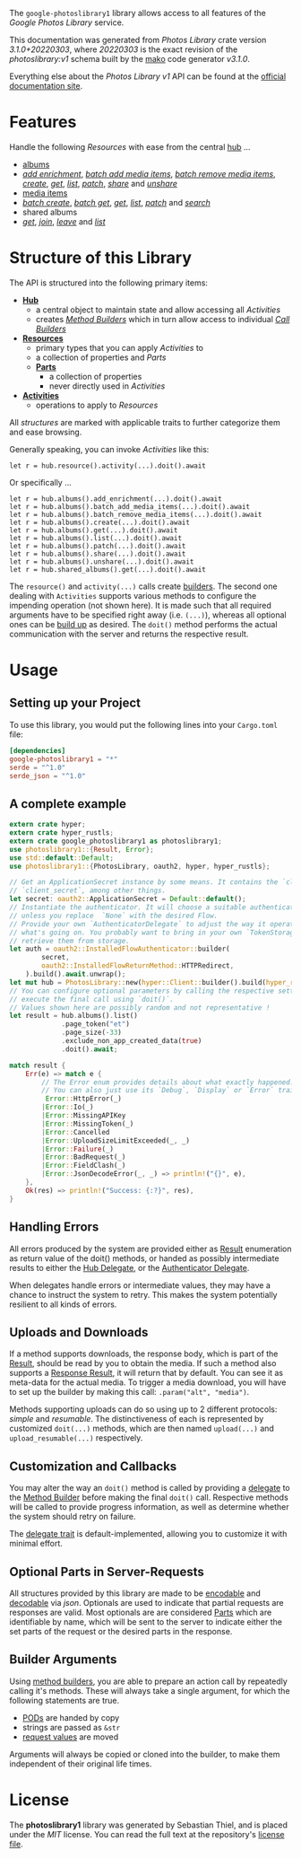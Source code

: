 <!---
DO NOT EDIT !
This file was generated automatically from 'src/mako/api/README.md.mako'
DO NOT EDIT !
-->
The `google-photoslibrary1` library allows access to all features of the *Google Photos Library* service.

This documentation was generated from *Photos Library* crate version *3.1.0+20220303*, where *20220303* is the exact revision of the *photoslibrary:v1* schema built by the [mako](http://www.makotemplates.org/) code generator *v3.1.0*.

Everything else about the *Photos Library* *v1* API can be found at the
[official documentation site](https://developers.google.com/photos/).
# Features

Handle the following *Resources* with ease from the central [hub](https://docs.rs/google-photoslibrary1/3.1.0+20220303/google_photoslibrary1/PhotosLibrary) ... 

* [albums](https://docs.rs/google-photoslibrary1/3.1.0+20220303/google_photoslibrary1/api::Album)
 * [*add enrichment*](https://docs.rs/google-photoslibrary1/3.1.0+20220303/google_photoslibrary1/api::AlbumAddEnrichmentCall), [*batch add media items*](https://docs.rs/google-photoslibrary1/3.1.0+20220303/google_photoslibrary1/api::AlbumBatchAddMediaItemCall), [*batch remove media items*](https://docs.rs/google-photoslibrary1/3.1.0+20220303/google_photoslibrary1/api::AlbumBatchRemoveMediaItemCall), [*create*](https://docs.rs/google-photoslibrary1/3.1.0+20220303/google_photoslibrary1/api::AlbumCreateCall), [*get*](https://docs.rs/google-photoslibrary1/3.1.0+20220303/google_photoslibrary1/api::AlbumGetCall), [*list*](https://docs.rs/google-photoslibrary1/3.1.0+20220303/google_photoslibrary1/api::AlbumListCall), [*patch*](https://docs.rs/google-photoslibrary1/3.1.0+20220303/google_photoslibrary1/api::AlbumPatchCall), [*share*](https://docs.rs/google-photoslibrary1/3.1.0+20220303/google_photoslibrary1/api::AlbumShareCall) and [*unshare*](https://docs.rs/google-photoslibrary1/3.1.0+20220303/google_photoslibrary1/api::AlbumUnshareCall)
* [media items](https://docs.rs/google-photoslibrary1/3.1.0+20220303/google_photoslibrary1/api::MediaItem)
 * [*batch create*](https://docs.rs/google-photoslibrary1/3.1.0+20220303/google_photoslibrary1/api::MediaItemBatchCreateCall), [*batch get*](https://docs.rs/google-photoslibrary1/3.1.0+20220303/google_photoslibrary1/api::MediaItemBatchGetCall), [*get*](https://docs.rs/google-photoslibrary1/3.1.0+20220303/google_photoslibrary1/api::MediaItemGetCall), [*list*](https://docs.rs/google-photoslibrary1/3.1.0+20220303/google_photoslibrary1/api::MediaItemListCall), [*patch*](https://docs.rs/google-photoslibrary1/3.1.0+20220303/google_photoslibrary1/api::MediaItemPatchCall) and [*search*](https://docs.rs/google-photoslibrary1/3.1.0+20220303/google_photoslibrary1/api::MediaItemSearchCall)
* shared albums
 * [*get*](https://docs.rs/google-photoslibrary1/3.1.0+20220303/google_photoslibrary1/api::SharedAlbumGetCall), [*join*](https://docs.rs/google-photoslibrary1/3.1.0+20220303/google_photoslibrary1/api::SharedAlbumJoinCall), [*leave*](https://docs.rs/google-photoslibrary1/3.1.0+20220303/google_photoslibrary1/api::SharedAlbumLeaveCall) and [*list*](https://docs.rs/google-photoslibrary1/3.1.0+20220303/google_photoslibrary1/api::SharedAlbumListCall)




# Structure of this Library

The API is structured into the following primary items:

* **[Hub](https://docs.rs/google-photoslibrary1/3.1.0+20220303/google_photoslibrary1/PhotosLibrary)**
    * a central object to maintain state and allow accessing all *Activities*
    * creates [*Method Builders*](https://docs.rs/google-photoslibrary1/3.1.0+20220303/google_photoslibrary1/client::MethodsBuilder) which in turn
      allow access to individual [*Call Builders*](https://docs.rs/google-photoslibrary1/3.1.0+20220303/google_photoslibrary1/client::CallBuilder)
* **[Resources](https://docs.rs/google-photoslibrary1/3.1.0+20220303/google_photoslibrary1/client::Resource)**
    * primary types that you can apply *Activities* to
    * a collection of properties and *Parts*
    * **[Parts](https://docs.rs/google-photoslibrary1/3.1.0+20220303/google_photoslibrary1/client::Part)**
        * a collection of properties
        * never directly used in *Activities*
* **[Activities](https://docs.rs/google-photoslibrary1/3.1.0+20220303/google_photoslibrary1/client::CallBuilder)**
    * operations to apply to *Resources*

All *structures* are marked with applicable traits to further categorize them and ease browsing.

Generally speaking, you can invoke *Activities* like this:

```Rust,ignore
let r = hub.resource().activity(...).doit().await
```

Or specifically ...

```ignore
let r = hub.albums().add_enrichment(...).doit().await
let r = hub.albums().batch_add_media_items(...).doit().await
let r = hub.albums().batch_remove_media_items(...).doit().await
let r = hub.albums().create(...).doit().await
let r = hub.albums().get(...).doit().await
let r = hub.albums().list(...).doit().await
let r = hub.albums().patch(...).doit().await
let r = hub.albums().share(...).doit().await
let r = hub.albums().unshare(...).doit().await
let r = hub.shared_albums().get(...).doit().await
```

The `resource()` and `activity(...)` calls create [builders][builder-pattern]. The second one dealing with `Activities` 
supports various methods to configure the impending operation (not shown here). It is made such that all required arguments have to be 
specified right away (i.e. `(...)`), whereas all optional ones can be [build up][builder-pattern] as desired.
The `doit()` method performs the actual communication with the server and returns the respective result.

# Usage

## Setting up your Project

To use this library, you would put the following lines into your `Cargo.toml` file:

```toml
[dependencies]
google-photoslibrary1 = "*"
serde = "^1.0"
serde_json = "^1.0"
```

## A complete example

```Rust
extern crate hyper;
extern crate hyper_rustls;
extern crate google_photoslibrary1 as photoslibrary1;
use photoslibrary1::{Result, Error};
use std::default::Default;
use photoslibrary1::{PhotosLibrary, oauth2, hyper, hyper_rustls};

// Get an ApplicationSecret instance by some means. It contains the `client_id` and 
// `client_secret`, among other things.
let secret: oauth2::ApplicationSecret = Default::default();
// Instantiate the authenticator. It will choose a suitable authentication flow for you, 
// unless you replace  `None` with the desired Flow.
// Provide your own `AuthenticatorDelegate` to adjust the way it operates and get feedback about 
// what's going on. You probably want to bring in your own `TokenStorage` to persist tokens and
// retrieve them from storage.
let auth = oauth2::InstalledFlowAuthenticator::builder(
        secret,
        oauth2::InstalledFlowReturnMethod::HTTPRedirect,
    ).build().await.unwrap();
let mut hub = PhotosLibrary::new(hyper::Client::builder().build(hyper_rustls::HttpsConnector::with_native_roots().https_or_http().enable_http1().enable_http2().build()), auth);
// You can configure optional parameters by calling the respective setters at will, and
// execute the final call using `doit()`.
// Values shown here are possibly random and not representative !
let result = hub.albums().list()
             .page_token("et")
             .page_size(-33)
             .exclude_non_app_created_data(true)
             .doit().await;

match result {
    Err(e) => match e {
        // The Error enum provides details about what exactly happened.
        // You can also just use its `Debug`, `Display` or `Error` traits
         Error::HttpError(_)
        |Error::Io(_)
        |Error::MissingAPIKey
        |Error::MissingToken(_)
        |Error::Cancelled
        |Error::UploadSizeLimitExceeded(_, _)
        |Error::Failure(_)
        |Error::BadRequest(_)
        |Error::FieldClash(_)
        |Error::JsonDecodeError(_, _) => println!("{}", e),
    },
    Ok(res) => println!("Success: {:?}", res),
}

```
## Handling Errors

All errors produced by the system are provided either as [Result](https://docs.rs/google-photoslibrary1/3.1.0+20220303/google_photoslibrary1/client::Result) enumeration as return value of
the doit() methods, or handed as possibly intermediate results to either the 
[Hub Delegate](https://docs.rs/google-photoslibrary1/3.1.0+20220303/google_photoslibrary1/client::Delegate), or the [Authenticator Delegate](https://docs.rs/yup-oauth2/*/yup_oauth2/trait.AuthenticatorDelegate.html).

When delegates handle errors or intermediate values, they may have a chance to instruct the system to retry. This 
makes the system potentially resilient to all kinds of errors.

## Uploads and Downloads
If a method supports downloads, the response body, which is part of the [Result](https://docs.rs/google-photoslibrary1/3.1.0+20220303/google_photoslibrary1/client::Result), should be
read by you to obtain the media.
If such a method also supports a [Response Result](https://docs.rs/google-photoslibrary1/3.1.0+20220303/google_photoslibrary1/client::ResponseResult), it will return that by default.
You can see it as meta-data for the actual media. To trigger a media download, you will have to set up the builder by making
this call: `.param("alt", "media")`.

Methods supporting uploads can do so using up to 2 different protocols: 
*simple* and *resumable*. The distinctiveness of each is represented by customized 
`doit(...)` methods, which are then named `upload(...)` and `upload_resumable(...)` respectively.

## Customization and Callbacks

You may alter the way an `doit()` method is called by providing a [delegate](https://docs.rs/google-photoslibrary1/3.1.0+20220303/google_photoslibrary1/client::Delegate) to the 
[Method Builder](https://docs.rs/google-photoslibrary1/3.1.0+20220303/google_photoslibrary1/client::CallBuilder) before making the final `doit()` call. 
Respective methods will be called to provide progress information, as well as determine whether the system should 
retry on failure.

The [delegate trait](https://docs.rs/google-photoslibrary1/3.1.0+20220303/google_photoslibrary1/client::Delegate) is default-implemented, allowing you to customize it with minimal effort.

## Optional Parts in Server-Requests

All structures provided by this library are made to be [encodable](https://docs.rs/google-photoslibrary1/3.1.0+20220303/google_photoslibrary1/client::RequestValue) and 
[decodable](https://docs.rs/google-photoslibrary1/3.1.0+20220303/google_photoslibrary1/client::ResponseResult) via *json*. Optionals are used to indicate that partial requests are responses 
are valid.
Most optionals are are considered [Parts](https://docs.rs/google-photoslibrary1/3.1.0+20220303/google_photoslibrary1/client::Part) which are identifiable by name, which will be sent to 
the server to indicate either the set parts of the request or the desired parts in the response.

## Builder Arguments

Using [method builders](https://docs.rs/google-photoslibrary1/3.1.0+20220303/google_photoslibrary1/client::CallBuilder), you are able to prepare an action call by repeatedly calling it's methods.
These will always take a single argument, for which the following statements are true.

* [PODs][wiki-pod] are handed by copy
* strings are passed as `&str`
* [request values](https://docs.rs/google-photoslibrary1/3.1.0+20220303/google_photoslibrary1/client::RequestValue) are moved

Arguments will always be copied or cloned into the builder, to make them independent of their original life times.

[wiki-pod]: http://en.wikipedia.org/wiki/Plain_old_data_structure
[builder-pattern]: http://en.wikipedia.org/wiki/Builder_pattern
[google-go-api]: https://github.com/google/google-api-go-client

# License
The **photoslibrary1** library was generated by Sebastian Thiel, and is placed 
under the *MIT* license.
You can read the full text at the repository's [license file][repo-license].

[repo-license]: https://github.com/Byron/google-apis-rsblob/main/LICENSE.md
